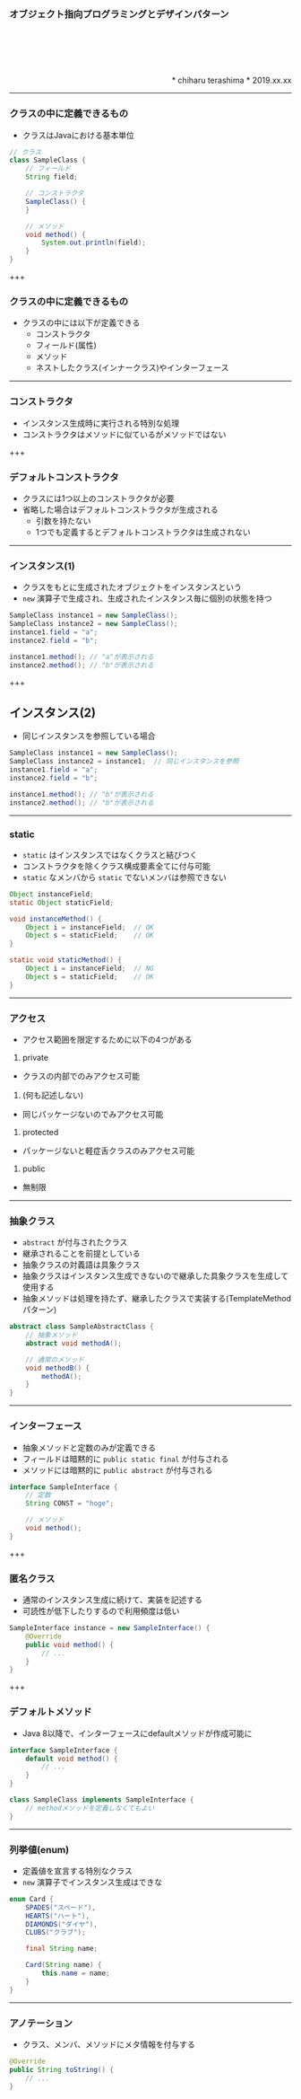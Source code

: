 ### オブジェクト指向プログラミングとデザインパターン
<br/>
<br/>
<br/>
<br/>
<p align="right">
* chiharu terashima
* 2019.xx.xx
</p>

---
### クラスの中に定義できるもの

* クラスはJavaにおける基本単位

```java
// クラス
class SampleClass {
    // フィールド
    String field;

    // コンストラクタ
    SampleClass() {
    }

    // メソッド
    void method() {
        System.out.println(field);
    }
}
```

+++
### クラスの中に定義できるもの

* クラスの中には以下が定義できる
  * コンストラクタ
  * フィールド(属性)
  * メソッド
  * ネストしたクラス(インナークラス)やインターフェース

---
### コンストラクタ

* インスタンス生成時に実行される特別な処理
* コンストラクタはメソッドに似ているがメソッドではない

+++
### デフォルトコンストラクタ

* クラスには1つ以上のコンストラクタが必要
* 省略した場合はデフォルトコンストラクタが生成される
  * 引数を持たない
  * 1つでも定義するとデフォルトコンストラクタは生成されない

---
### インスタンス(1)

* クラスをもとに生成されたオブジェクトをインスタンスという
* `new` 演算子で生成され、生成されたインスタンス毎に個別の状態を持つ

```java
SampleClass instance1 = new SampleClass();
SampleClass instance2 = new SampleClass();
instance1.field = "a";
instance2.field = "b";

instance1.method(); // "a"が表示される
instance2.method(); // "b"が表示される
```

+++
## インスタンス(2)

* 同じインスタンスを参照している場合

```java
SampleClass instance1 = new SampleClass();
SampleClass instance2 = instance1;  // 同じインスタンスを参照
instance1.field = "a";
instance2.field = "b";

instance1.method(); // "b"が表示される
instance2.method(); // "b"が表示される
```

---
### static

* `static` はインスタンスではなくクラスと結びつく
* コンストラクタを除くクラス構成要素全てに付与可能
* `static` なメンバから `static` でないメンバは参照できない

```java
Object instanceField;
static Object staticField;

void instanceMethod() {
    Object i = instanceField;  // OK
    Object s = staticField;    // OK
}

static void staticMethod() {
    Object i = instanceField;  // NG
    Object s = staticField;    // OK
}
```

---
### アクセス

* アクセス範囲を限定するために以下の4つがある

1. private
  * クラスの内部でのみアクセス可能
1. (何も記述しない)
  * 同じパッケージないのでみアクセス可能
1. protected
  * パッケージないと軽症舌クラスのみアクセス可能
1. public
  * 無制限

---
### 抽象クラス

* `abstract` が付与されたクラス
* 継承されることを前提としている
* 抽象クラスの対義語は具象クラス
* 抽象クラスはインスタンス生成できないので継承した具象クラスを生成して使用する
* 抽象メソッドは処理を持たず、継承したクラスで実装する(TemplateMethodパターン)

```java
abstract class SampleAbstractClass {
    // 抽象メソッド
    abstract void methodA();

    // 通常のメソッド
    void methodB() {
        methodA();
    }
}
```

---
### インターフェース

* 抽象メソッドと定数のみが定義できる
* フィールドは暗黙的に `public static final` が付与される
* メソッドには暗黙的に `public abstract` が付与される

```java
interface SampleInterface {
    // 定数
    String CONST = "hoge";

    // メソッド
    void method();
}
```

+++
### 匿名クラス

* 通常のインスタンス生成に続けて、実装を記述する
* 可読性が低下したりするので利用頻度は低い

```java
SampleInterface instance = new SampleInterface() {
    @Override
    public void method() {
        // ...
    }
}
```

+++
### デフォルトメソッド

* Java 8以降で、インターフェースにdefaultメソッドが作成可能に

```java
interface SampleInterface {
    default void method() {
        // ...
    }
}

class SampleClass implements SampleInterface {
    // methodメソッドを定義しなくてもよい
}
```

---
### 列挙値(enum)

* 定義値を宣言する特別なクラス
* `new` 演算子でインスタンス生成はできな

```java
enum Card {
    SPADES("スペード"),
    HEARTS("ハート"),
    DIAMONDS("ダイヤ"),
    CLUBS("クラブ");

    final String name;

    Card(String name) {
        this.name = name;
    }
}
```

---
### アノテーション

* クラス、メンバ、メソッドにメタ情報を付与する

```java
@Override
public String toString() {
    // ...
}
```